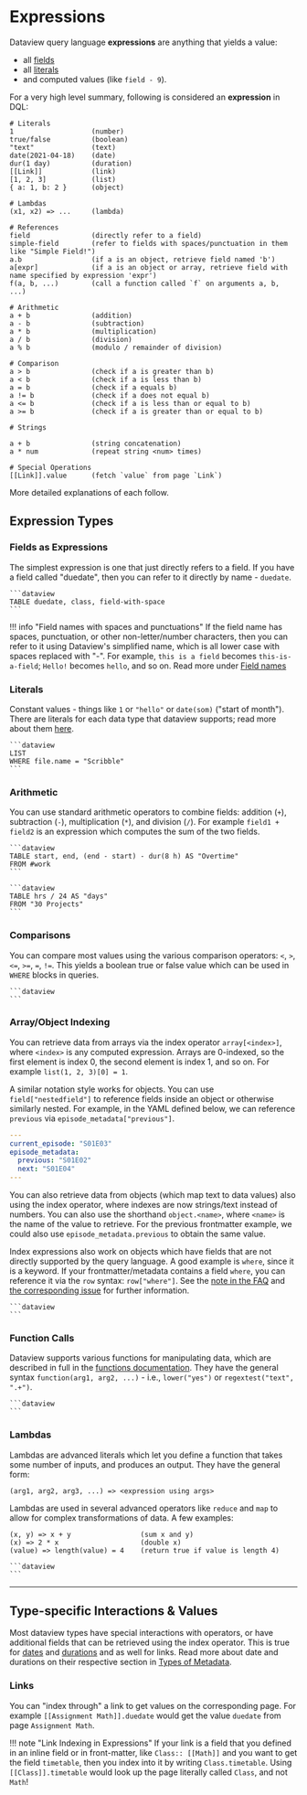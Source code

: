 # Expressions

Dataview query language **expressions** are anything that yields a value:

- all [fields](../annotation/add-metadata.md)
- all [literals](./literals.md) 
- and computed values (like `field - 9`). 

For a very high level summary, following is considered an **expression** in DQL:

```
# Literals
1                   (number)
true/false          (boolean)
"text"              (text)
date(2021-04-18)    (date)
dur(1 day)          (duration)
[[Link]]            (link)
[1, 2, 3]           (list)
{ a: 1, b: 2 }      (object)

# Lambdas
(x1, x2) => ...     (lambda)

# References
field               (directly refer to a field)
simple-field        (refer to fields with spaces/punctuation in them like "Simple Field!")
a.b                 (if a is an object, retrieve field named 'b')
a[expr]             (if a is an object or array, retrieve field with name specified by expression 'expr')
f(a, b, ...)        (call a function called `f` on arguments a, b, ...)

# Arithmetic
a + b               (addition)
a - b               (subtraction)
a * b               (multiplication)
a / b               (division)
a % b               (modulo / remainder of division)

# Comparison
a > b               (check if a is greater than b)
a < b               (check if a is less than b)
a = b               (check if a equals b)
a != b              (check if a does not equal b)
a <= b              (check if a is less than or equal to b)
a >= b              (check if a is greater than or equal to b)

# Strings

a + b               (string concatenation)
a * num             (repeat string <num> times)

# Special Operations
[[Link]].value      (fetch `value` from page `Link`)
```

More detailed explanations of each follow.

## Expression Types

### Fields as Expressions

The simplest expression is one that just directly refers to a field. If you have a field called "duedate", then you can
refer to it directly by name - `duedate`. 

~~~
```dataview
TABLE duedate, class, field-with-space
```
~~~

!!! info "Field names with spaces and punctuations"
    If the field name has spaces, punctuation, or other non-letter/number characters, then you can refer to it using Dataview's simplified name, which is all lower case with spaces replaced with "-". For example, `this is a field` becomes `this-is-a-field`; `Hello!` becomes `hello`, and so on. Read more under [Field names](../annotation/add-metadata.md#field-names)

### Literals

Constant values - things like `1` or `"hello"` or `date(som)` ("start of month"). There are literals for each data type
that dataview supports; read more about them [here](./literals.md).

~~~
```dataview
LIST
WHERE file.name = "Scribble"
```
~~~

### Arithmetic

You can use standard arithmetic operators to combine fields: addition (`+`), subtraction (`-`), multiplication (`*`),
and division (`/`). For example `field1 + field2` is an expression which computes the sum of the two fields.

~~~
```dataview
TABLE start, end, (end - start) - dur(8 h) AS "Overtime" 
FROM #work
```

```dataview
TABLE hrs / 24 AS "days"
FROM "30 Projects"
```
~~~

### Comparisons

You can compare most values using the various comparison operators: `<`, `>`, `<=`, `>=`, `=`, `!=`. This yields a
boolean true or false value which can be used in `WHERE` blocks in queries.

~~~
```dataview
```
~~~

### Array/Object Indexing

You can retrieve data from arrays via the index operator `array[<index>]`, where `<index>` is any computed expression.
Arrays are 0-indexed, so the first element is index 0, the second element is index 1, and so on.
For example `list(1, 2, 3)[0] = 1`.

A similar notation style works for objects.
You can use `field["nestedfield"]` to reference fields inside an object or otherwise similarly nested.
For example, in the YAML defined below, we can reference `previous` via `episode_metadata["previous"]`.
```yaml
---
current_episode: "S01E03"
episode_metadata:
  previous: "S01E02"
  next: "S01E04"
---
```

You can also retrieve data from objects (which map text to data values) also using the index operator, where indexes are now strings/text instead of numbers.
You can also use the shorthand `object.<name>`, where `<name>` is the name of the value to retrieve.
For the previous frontmatter example, we could also use `episode_metadata.previous` to obtain the same value.

Index expressions also work on objects which have fields that are not directly supported by the query language.
A good example is `where`, since it is a keyword.
If your frontmatter/metadata contains a field `where`, you can reference it via the `row` syntax: `row["where"]`.
See the [note in the FAQ](../resources/faq.md#how-do-i-use-fields-with-the-same-name-as-keywords-like-from-where) and [the corresponding issue](https://github.com/blacksmithgu/obsidian-dataview/issues/1164) for further information.

~~~
```dataview
```
~~~

### Function Calls

Dataview supports various functions for manipulating data, which are described in full in the [functions
documentation](../functions). They have the general syntax `function(arg1, arg2, ...)` - i.e., `lower("yes")` or
`regextest("text", ".+")`.

~~~
```dataview
```
~~~

### Lambdas

Lambdas are advanced literals which let you define a function that takes some number of inputs, and produces an output.
They have the general form:

```
(arg1, arg2, arg3, ...) => <expression using args>
```

Lambdas are used in several advanced operators like `reduce` and `map` to allow for complex transformations of data. A
few examples:

```
(x, y) => x + y                 (sum x and y)
(x) => 2 * x                    (double x)
(value) => length(value) = 4    (return true if value is length 4)
```

~~~
```dataview
```
~~~

---

## Type-specific Interactions & Values

Most dataview types have special interactions with operators, or have additional fields that can be retrieved using the
index operator. This is true for [dates](../annotation/types-of-metadata.md#date) and [durations](../annotation/types-of-metadata.md#duration) and as well for links. Read more about date and durations on their respective section in [Types of Metadata](../annotation/types-of-metadata.md).

### Links

You can "index through" a link to get values on the corresponding page. For example `[[Assignment Math]].duedate` would get the value
`duedate` from page `Assignment Math`.

!!! note "Link Indexing in Expressions"
    If your link is a field that you defined in an inline field or in front-matter, like `Class:: [[Math]]` and you want to get the field `timetable`, then you
    index into it by writing `Class.timetable`.
    Using `[[Class]].timetable` would look up the page literally called `Class`, and not `Math`!
